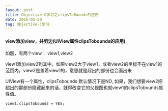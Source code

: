 ```yaml
---
layout: post
title: Objective-C学习之clipsToBounds的应用
date: 2016-05-20
tag: Objective-C学习
---
```


#### view添加view，并剪边(UIView属性clipsTobounds的应用)

如题，有两个view： view1,view2

view1添加view2到其中，如果view2大于view1，或者view2的坐标不在view1的范围内，view2是盖着view1的，意思就是超出的部份也会画出来

UIView有一个属性，clipsTobounds 默认情况下是NO,
如果，我们想要view2把超出的那部份隐藏起来的话，就得改变它的父视图也就view1的clipsTobounds属性值。

```
view1.clipsTobounds = YES;
```